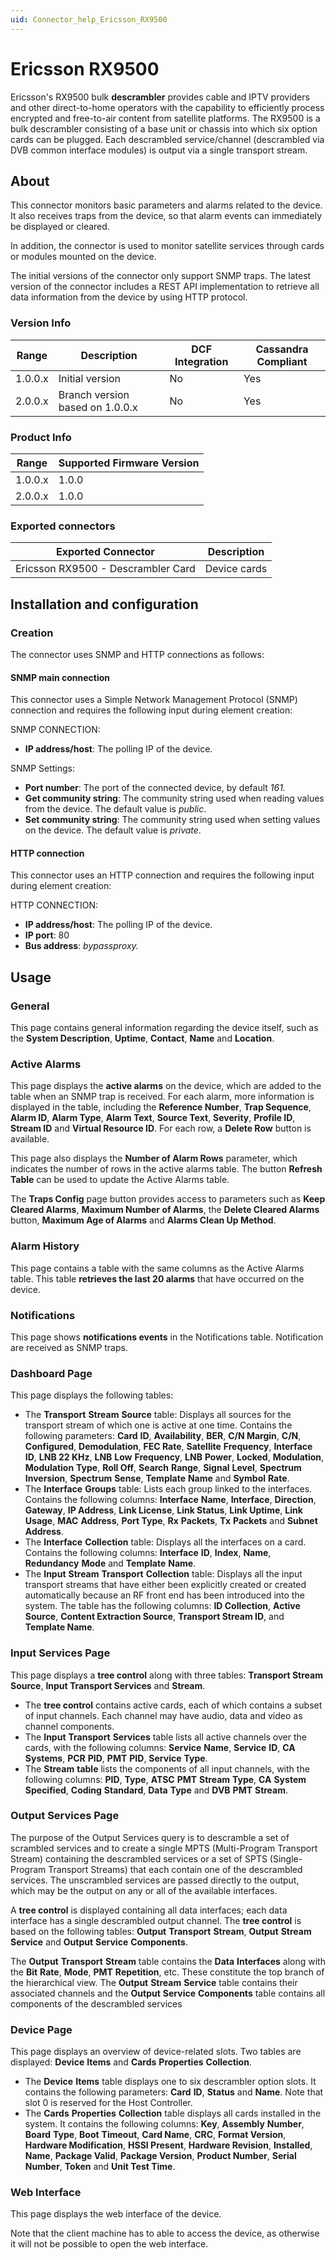 ```yaml
---
uid: Connector_help_Ericsson_RX9500
---
```


# Ericsson RX9500

Ericsson's RX9500 bulk **descrambler** provides cable and IPTV providers and other direct-to-home operators with the capability to efficiently process encrypted and free-to-air content from satellite platforms. The RX9500 is a bulk descrambler consisting of a base unit or chassis into which six option cards can be plugged. Each descrambled service/channel (descrambled via DVB common interface modules) is output via a single transport stream.

## About

This connector monitors basic parameters and alarms related to the device. It also receives traps from the device, so that alarm events can immediately be displayed or cleared.

In addition, the connector is used to monitor satellite services through cards or modules mounted on the device.

The initial versions of the connector only support SNMP traps. The latest version of the connector includes a REST API implementation to retrieve all data information from the device by using HTTP protocol.

### Version Info

| **Range** | **Description**                 | **DCF Integration** | **Cassandra Compliant** |
|------------------|---------------------------------|---------------------|-------------------------|
| 1.0.0.x          | Initial version                 | No                  | Yes                     |
| 2.0.0.x          | Branch version based on 1.0.0.x | No                  | Yes                     |

### Product Info

| Range | Supported Firmware Version |
|------------------|-----------------------------|
| 1.0.0.x          | 1.0.0                       |
| 2.0.0.x          | 1.0.0                       |

### Exported connectors

| **Exported Connector**              | **Description** |
|------------------------------------|-----------------|
| Ericsson RX9500 - Descrambler Card | Device cards    |

## Installation and configuration

### Creation

The connector uses SNMP and HTTP connections as follows:

#### SNMP main connection

This connector uses a Simple Network Management Protocol (SNMP) connection and requires the following input during element creation:

SNMP CONNECTION:

- **IP address/host**: The polling IP of the device.

SNMP Settings:

- **Port number**: The port of the connected device, by default *161.*
- **Get community string**: The community string used when reading values from the device. The default value is *public*.
- **Set community string**: The community string used when setting values on the device. The default value is *private*.

#### HTTP connection

This connector uses an HTTP connection and requires the following input during element creation:

HTTP CONNECTION:

- **IP address/host**: The polling IP of the device.
- **IP port**: 80
- **Bus address**: *bypassproxy.*

## Usage

### General

This page contains general information regarding the device itself, such as the **System Description**, **Uptime**, **Contact**, **Name** and **Location**.

### Active Alarms

This page displays the **active alarms** on the device, which are added to the table when an SNMP trap is received. For each alarm, more information is displayed in the table, including the **Reference Number**, **Trap Sequence**, **Alarm ID**, **Alarm Type**, **Alarm Text**, **Source Text**, **Severity**, **Profile ID**, **Stream ID** and **Virtual Resource ID**. For each row, a **Delete Row** button is available.

This page also displays the **Number of Alarm Rows** parameter, which indicates the number of rows in the active alarms table. The button **Refresh Table** can be used to update the Active Alarms table.

The **Traps Config** page button provides access to parameters such as **Keep Cleared Alarms**, **Maximum Number of Alarms**, the **Delete Cleared Alarms** button, **Maximum Age of Alarms** and **Alarms Clean Up Method**.

### Alarm History

This page contains a table with the same columns as the Active Alarms table. This table **retrieves the last 20 alarms** that have occurred on the device.

### Notifications

This page shows **notifications events** in the Notifications table. Notification are received as SNMP traps.

### Dashboard Page

This page displays the following tables:

- The **Transport** **Stream** **Source** table: Displays all sources for the transport stream of which one is active at one time. Contains the following parameters: **Card** **ID**, **Availability**, **BER**, **C/N Margin**, **C/N**, **Configured**, **Demodulation**, **FEC Rate**, **Satellite** **Frequency**, **Interface** **ID**, **LNB 22 KHz**, **LNB** **Low** **Frequency**, **LNB** **Power**, **Locked**, **Modulation**, **Modulation** **Type**, **Roll Off**, **Search** **Range**, **Signal** **Level**, **Spectrum** **Inversion**, **Spectrum** **Sense**, **Template** **Name** and **Symbol** **Rate**.
- The **Interface** **Groups** table: Lists each group linked to the interfaces. Contains the following columns: **Interface** **Name**, **Interface**, **Direction**, **Gateway**, **IP Address**, **Link License**, **Link Status**, **Link Uptime**, **Link Usage**, **MAC** **Address**, **Port Type**, **Rx** **Packets**, **Tx** **Packets** and **Subnet** **Address**.
- The **Interface** **Collection** table: Displays all the interfaces on a card. Contains the following columns: **Interface** **ID**, **Index**, **Name**, **Redundancy** **Mode** and **Template** **Name**.
- The **Input** **Stream** **Transport** **Collection** table: Displays all the input transport streams that have either been explicitly created or created automatically because an RF front end has been introduced into the system. The table has the following columns: **ID Collection**, **Active Source**, **Content Extraction Source**, **Transport Stream ID**, and **Template Name**.

### Input Services Page

This page displays a **tree control** along with three tables: **Transport Stream Source**, **Input Transport Services** and **Stream**.

- The **tree control** contains active cards, each of which contains a subset of input channels. Each channel may have audio, data and video as channel components.
- The **Input** **Transport** **Services** table lists all active channels over the cards, with the following columns: **Service** **Name**, **Service** **ID**, **CA** **Systems**, **PCR** **PID**, **PMT** **PID**, **Service** **Type**.
- The **Stream** **table** lists the components of all input channels, with the following columns: **PID**, **Type**, **ATSC** **PMT** **Stream** **Type**, **CA** **System** **Specified**, **Coding** **Standard**, **Data** **Type** and **DVB** **PMT** **Stream**.

### Output Services Page

The purpose of the Output Services query is to descramble a set of scrambled services and to create a single MPTS (Multi-Program Transport Stream) containing the descrambled services or a set of SPTS (Single-Program Transport Streams) that each contain one of the descrambled services. The unscrambled services are passed directly to the output, which may be the output on any or all of the available interfaces.

A **tree control** is displayed containing all data interfaces; each data interface has a single descrambled output channel. The **tree control** is based on the following tables: **Output** **Transport** **Stream**, **Output** **Stream** **Service** and **Output** **Service** **Components**.

The **Output** **Transport** **Stream** table contains the **Data** **Interfaces** along with the **Bit** **Rate**, **Mode**, **PMT** **Repetition**, etc. These constitute the top branch of the hierarchical view. The **Output** **Stream** **Service** table contains their associated channels and the **Output** **Service** **Components** table contains all components of the descrambled services

### Device Page

This page displays an overview of device-related slots. Two tables are displayed: **Device** **Items** and **Cards** **Properties** **Collection**.

- The **Device** **Items** table displays one to six descrambler option slots. It contains the following parameters: **Card** **ID**, **Status** and **Name**. Note that slot 0 is reserved for the Host Controller.
- The **Cards** **Properties** **Collection** table displays all cards installed in the system. It contains the following columns: **Key**, **Assembly** **Number**, **Board** **Type**, **Boot** **Timeout**, **Card Name**, **CRC**, **Format Version**, **Hardware Modification**, **HSSI Present**, **Hardware Revision**, **Installed**, **Name**, **Package Valid**, **Package Version**, **Product Number**, **Serial Number**, **Token** and **Unit Test Time**.

### Web Interface

This page displays the web interface of the device.

Note that the client machine has to able to access the device, as otherwise it will not be possible to open the web interface.
